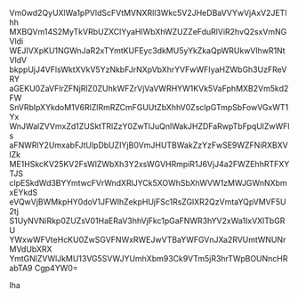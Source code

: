 Vm0wd2QyUXlWa1pPVldScFVtMVNXRll3Wkc5V2JHeDBaVVYwVjAxV2JETlhh
MXBQVm14S2MyTkVRbUZXClYyaHlWbXhWZUZZeFduRlViR2hvQ2sxVmNGVldi
WEJIVXpKU1NGWnJaR2xTYmtKUFEyc3dkMU5yYkZkaQpWRUkwVlhwR1NtVldV
bkppUjJ4VFlsWktXVkV5YzNkbFJrNXpVbXhrYVFwWFIyaHZWbGh3UzFReVRY
aGEKU0ZaVFlrZFNjRlZ0ZUhkWFZrVjVaVWRHYW1KVk5VaFphMXB2Vm5kd2FW
SnVRblpXYkdoM1V6RlZlRmRZCmFGUUtZbXhhV0ZsclpGTmpSbFowVGxWT1Yx
WnJWalZVVmxZd1ZUSktTRlZzY0ZwTlJuQnlWakJHZDFaRwpTbFpqUlZwWFls
aFNWRlY2UmxabFJtUlpDbUZIYjB0VmJHUTBWakZzYzFwSE9WZFNiRXBXVlZk
ME1HSkcKV25KV2FsWlZWbXh3Y2xsWGVHRmpiR1J6VjJ4a2FWZEhhRTFXYTJS
clpESkdWd3BYYmtwcFVrWndXRlJYCk5XOWhSbXhWVW1zMWJGWnNXbmxEYkdS
eVQwVjBWMkpHY0doV1JFWlhZekpHUjFSc1RsZGlXR2QzVmtaYQpVMVF5U2tj
S1UyNVNiRkp0ZUZsV01HaERaV3hhVjFkc1pGaFNWR3hYV2xWa1IxVXlTbGRU
YWxwWFVteHcKU0ZwSGVFNWxRWEJwVTBaYWFGVnJXa2RVUmtWNUNrMVdUbXRX
YmtGNlZVWlJkMU13VG5SVWJYUmhXbm93Ck9VTm5jR3hrTWpBOUNncHRabTA9
Cgp4YW0=

lha